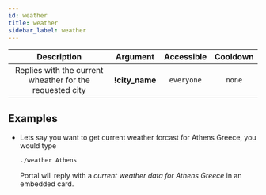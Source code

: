 ```yaml
---
id: weather
title: weather
sidebar_label: weather
---
```


|                       Description                        |    Argument     | Accessible | Cooldown |
| :------------------------------------------------------: | :-------------: | :--------: | :------: |
| Replies with the current wheather for the requested city | __!city\_name__ | `everyone` |  `none`  |

## Examples

* Lets say you want to get current weather forcast for Athens Greece, you would type
    ```bash
    ./weather Athens
    ```

    Portal will reply with a _current weather data for Athens Greece_ in an embedded card.
